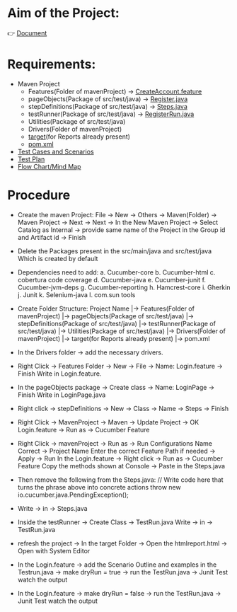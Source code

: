 # Aim of the Project: 
👉 [Document](https://github.com/RouthKiranBabu/Selenium-Java-E2E-Testing-Project-for-Stylemate-Website/blob/part_1/Given%20Selenium%20Java%20Project%20Instructions%20for%20StylemateTesting%20Website.pdf)

# Requirements:
 - Maven Project
   -  Features(Folder of mavenProject) -> [CreateAccount.feature](https://github.com/RouthKiranBabu/Selenium-Java-E2E-Testing-Project-for-Stylemate-Website/blob/part_1/mavenProject/Features/CreateAccount.feature)
   -  pageObjects(Package of src/test/java) -> [Register.java](https://github.com/RouthKiranBabu/Selenium-Java-E2E-Testing-Project-for-Stylemate-Website/blob/part_1/mavenProject/src/test/java/pageObjects/Register.java)
   -  stepDefinitions(Package of src/test/java) -> [Steps.java](https://github.com/RouthKiranBabu/Selenium-Java-E2E-Testing-Project-for-Stylemate-Website/blob/part_1/mavenProject/src/test/java/stepDefinitions/Steps.java)
   -  testRunner(Package of src/test/java) -> [RegisterRun.java](https://github.com/RouthKiranBabu/Selenium-Java-E2E-Testing-Project-for-Stylemate-Website/tree/part_1/mavenProject/src/test/java/testRunner)
   -  Utilities(Package of src/test/java)
   -  Drivers(Folder of mavenProject)
   -  [target](https://github.com/RouthKiranBabu/Selenium-Java-E2E-Testing-Project-for-Stylemate-Website/tree/part_1/mavenProject/%20target)(for Reports already present)
   -  [pom.xml](https://github.com/RouthKiranBabu/Selenium-Java-E2E-Testing-Project-for-Stylemate-Website/blob/part_1/mavenProject/pom.xml)
 - [Test Cases and Scenarios](https://github.com/RouthKiranBabu/Selenium-Java-E2E-Testing-Project-for-Stylemate-Website/blob/part_1/Test%20Cases%20and%20Scenarios.xlsx)
 - [Test Plan](https://github.com/RouthKiranBabu/Selenium-Java-E2E-Testing-Project-for-Stylemate-Website/blob/part_1/Test%20plan%20on%20StyleMate%20e-commerce%20platform.pdf)
 - [Flow Chart/Mind Map](https://github.com/RouthKiranBabu/Selenium-Java-E2E-Testing-Project-for-Stylemate-Website/tree/part_1#flowchart-folder-structure)

# Procedure
 - Create the maven Project:
File -> New -> Others -> Maven(Folder) -> Maven Project -> Next -> 
Next -> In the New Maven Project -> Select Catalog as Internal -> 
provide same name of the Project in the Group id and Artifact id -> 
Finish

 - Delete the Packages present in the src/main/java and src/test/java
Which is created by default

 - Dependencies need to add:
a. Cucumber-core
b. Cucumber-html
c. cobertura code coverage
d. Cucumber-java
e. Cucumber-junit
f. Cucumber-jvm-deps
g. Cucumber-reporting
h. Hamcrest-core
i. Gherkin
j. Junit
k. Selenium-java
l. com.sun tools

 - Create Folder Structure:
Project Name
|-> Features(Folder of mavenProject)
|-> pageObjects(Package of src/test/java)
|-> stepDefinitions(Package of src/test/java)
|-> testRunner(Package of src/test/java)
|-> Utilities(Package of src/test/java)
|-> Drivers(Folder of mavenProject)
|-> target(for Reports already present)
|-> pom.xml

 - In the Drivers folder -> add the necessary drivers.

 - Right Click -> Features Folder -> New -> File -> Name: Login.feature ->
Finish
Write in Login.feature.

 - In the pageObjects package -> Create class -> Name: LoginPage -> Finish
Write in LoginPage.java

 - Right click -> stepDefinitions -> New -> Class -> Name -> Steps -> Finish

 - Right Click -> MavenProject -> Maven -> Update Project -> OK
Login.feature -> Run as -> Cucumber Feature

 - Right Click -> mavenProject -> Run as -> Run Configurations 
Name Correct -> Project Name
Enter the correct Feature Path if needed
-> Apply -> Run
In the Login.feature -> Right click -> Run as -> Cucumber Feature
Copy the methods shown at Console -> Paste in the Steps.java

 - Then remove the following from the Steps.java:
// Write code here that turns the phrase above into concrete actions
throw new io.cucumber.java.PendingException();

 - Write -> in -> Steps.java

 - Inside the testRunner -> Create Class -> TestRun.java
Write -> in -> TestRun.java

 - refresh the project -> In the target Folder -> Open the htmlreport.html
->  Open with System Editor

 - In the Login.feature -> add the Scenario Outline and examples
in the Testrun.java -> make dryRun = true -> run the TestRun.java -> Junit Test
watch the output

 - In the Login.feature -> make dryRun = false -> run the TestRun.java -> Junit Test
watch the output
